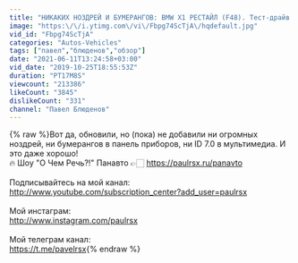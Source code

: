 ```yaml
---
title: "НИКАКИХ НОЗДРЕЙ И БУМЕРАНГОВ: BMW X1 РЕСТАЙЛ (F48). Тест-драйв и обзор обновленного БМВ Х1"
image: "https:\/\/i.ytimg.com\/vi\/Fbpg74ScTjA\/hqdefault.jpg"
vid_id: "Fbpg74ScTjA"
categories: "Autos-Vehicles"
tags: ["павел","блюденов","обзор"]
date: "2021-06-11T13:24:58+03:00"
vid_date: "2019-10-25T18:55:53Z"
duration: "PT17M8S"
viewcount: "213386"
likeCount: "3845"
dislikeCount: "331"
channel: "Павел Блюденов"
---
```

{% raw %}Вот да, обновили, но (пока) не добавили ни огромных ноздрей, ни бумерангов в панель приборов, ни ID 7.0 в мультимедиа. И это даже хорошо!<br />🔥 Шоу &quot;О Чем Речь?!&quot; Панавто 👉🏻 <a rel="nofollow" target="blank" href="https://paulrsx.ru/panavto">https://paulrsx.ru/panavto</a><br /><br />Подписывайтесь на мой канал:<br /><a rel="nofollow" target="blank" href="http://www.youtube.com/subscription_center?add_user=paulrsx">http://www.youtube.com/subscription_center?add_user=paulrsx</a><br /><br />Мой инстаграм:<br /><a rel="nofollow" target="blank" href="http://www.instagram.com/paulrsx">http://www.instagram.com/paulrsx</a><br /><br />Мой телеграм канал:<br /><a rel="nofollow" target="blank" href="https://t.me/pavelrsx">https://t.me/pavelrsx</a>{% endraw %}

